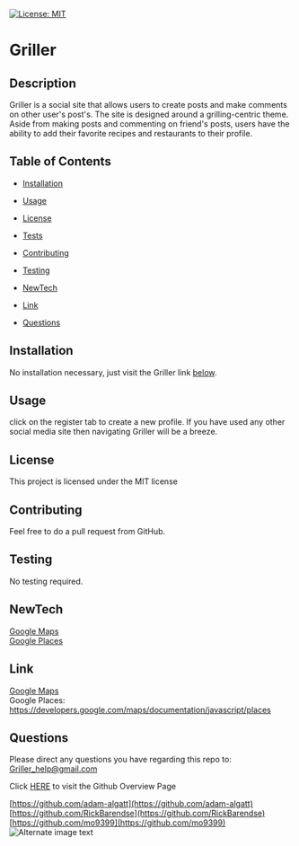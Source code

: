 
[![License: MIT](https://img.shields.io/badge/license-MIT-green.svg)](https://opensource.org/licenses/MIT)
 # Griller
 
 ## Description

 Griller is a social site that allows users to create posts and make comments on other user's post's. The site is designed around a grilling-centric theme. Aside from making posts and commenting on friend's posts, users have the ability to add their favorite recipes and restaurants to their profile. 

## Table of Contents

* [Installation](#installation)

* [Usage](#usage)

* [License](#license)

* [Tests](#tests)

* [Contributing](#contributing)

* [Testing](#testing)

* [NewTech](#newtech)

* [Link](#link)

* [Questions](#questions)



## Installation

No installation necessary, just visit the Griller link [below](#link).

## Usage 

click on the register tab to create a new profile. If you have used any other social media site then navigating Griller will be a breeze.  

## License

 This project is licensed under the MIT license

## Contributing 

Feel free to do a pull request from GitHub.

## Testing 

No testing required. 

## NewTech 

<a href="https://developers.google.com/maps/">Google Maps </a> <br />
<a href="https://developers.google.com/maps/documentation/javascript/places">Google Places</a> 

## Link 

<a href="https://developers.google.com/maps/">Google Maps </a> <br />
Google Places: https://developers.google.com/maps/documentation/javascript/places

## Questions

Please direct any questions you have regarding this repo to: 
[Griller_help@gmail.com](mailto:Griller_help@gmail.com) 

Click <a href="https://github.com/adam-algatt/Griller">HERE</a> to visit the Github Overview Page 

 [https://github.com/adam-algatt](https://github.com/adam-algatt)</br> [https://github.com/RickBarendse](https://github.com/RickBarendse)</br> [https://github.com/mo9399](https://github.com/mo9399)</br>
![Alternate image text](https://cdn-icons-png.flaticon.com/64/25/25231.png)
